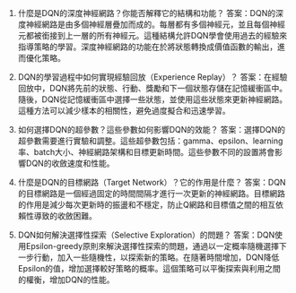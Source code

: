 1. 什麼是DQN的深度神經網路？你能否解釋它的結構和功能？
答案：DQN的深度神經網路是由多個神經層疊加而成的。每層都有多個神經元，並且每個神經元都被銜接到上一層的所有神經元。這種結構允許DQN學會使用過去的經驗來指導策略的學習。深度神經網路的功能在於將狀態轉換成價值函數的輸出，進而優化策略。

2. DQN的學習過程中如何實現經驗回放（Experience Replay）？
答案：在經驗回放中，DQN將先前的狀態、行動、獎勵和下一個狀態存儲在記憶緩衝區中。隨後，DQN從記憶緩衝區中選擇一些狀態，並使用這些狀態來更新神經網路。這種方法可以減少樣本的相關性，避免過度擬合和迅速學習。

3. 如何選擇DQN的超參數？這些參數如何影響DQN的效能？
答案：選擇DQN的超參數需要進行實驗和調整。這些超參數包括：gamma、epsilon、learning率、batch大小、神經網路架構和目標更新時間。這些參數不同的設置將會影響DQN的收斂速度和性能。

4. 什麼是DQN的目標網路（Target Network）？它的作用是什麼？
答案：DQN的目標網路是一個經過固定的時間間隔才進行一次更新的神經網路。目標網路的作用是減少每次更新時的振盪和不穩定，防止Q網路和目標值之間的相互依賴性導致的收斂困難。

5. DQN如何解決選擇性探索（Selective Exploration）的問題？
答案：DQN使用Epsilon-greedy原則來解決選擇性探索的問題，通過以一定概率隨機選擇下一步行動，加入一些隨機性，以探索新的策略。在隨著時間增加，DQN降低Epsilon的值，增加選擇較好策略的概率。這個策略可以平衡探索與利用之間的權衡，增加DQN的性能。